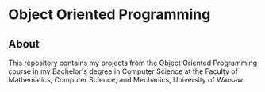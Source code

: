 # Object Oriented Programming

## About

This repository contains my projects from the Object Oriented Programming course in my Bachelor's degree in Computer Science at the Faculty of Mathematics, Computer Science, and Mechanics, University of Warsaw.
